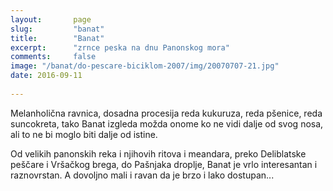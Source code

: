 ```yaml
---
layout:       page
slug:         "banat"
title:        "Banat"
excerpt:      "zrnce peska na dnu Panonskog mora"
comments:     false
image: "/banat/do-pescare-biciklom-2007/img/20070707-21.jpg"
date: 2016-09-11
  
---
```


Melanholična ravnica, dosadna procesija reda kukuruza, reda pšenice, reda suncokreta, tako Banat izgleda možda onome
ko ne vidi dalje od svog nosa, ali to ne bi moglo biti dalje od istine.

Od velikih panonskih reka i njihovih ritova i meandara, preko Deliblatske peščare i Vršačkog brega, do Pašnjaka droplje,
Banat je vrlo interesantan i raznovrstan. A dovoljno mali i ravan da je brzo i lako dostupan...